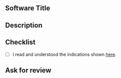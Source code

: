 <!--- IMPORTANT: This template is meant for PRs to insert new software in the
file `crawler/whitelist/thirdparty.yml`. -->

## Software Title 
 

## Description
<!-- Briefly describe the main feature of the software you are
proposing. Please note: you can copy&paste here the content of the
`shortDescription` key of your publiccode.yml file. -->


## Checklist
<!-- All the following points MUST be checked before this PR will be considered
-->
- [ ] I read and understood the indications shown [here]().


<!-- If this PR is connected to an issue, please insert the issue number here
-->
<!-- Fixes #<issue_number> -->

## Ask for review
<!-- Please uncomment one or more of the reviewers below -->
<!-- - [ ] @libremente -->
<!-- - [ ] @andreabiancini -->
<!-- - [ ] @alranel --> 
